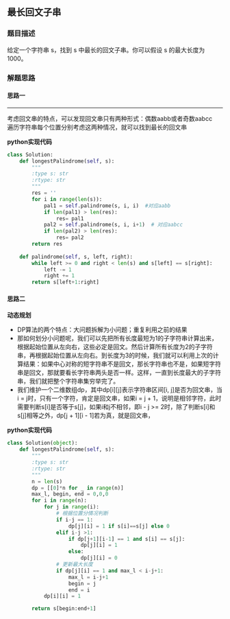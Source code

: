 ## 最长回文子串
### 题目描述
给定一个字符串 s，找到 s 中最长的回文子串。你可以假设 s 的最大长度为 1000。
### 解题思路
#### 思路一
****
考虑回文串的特点，可以发现回文串只有两种形式：偶数aabb或者奇数aabcc  
遍历字符串每个位置分别考虑这两种情况，就可以找到最长的回文串

**python实现代码**
```python
class Solution:
    def longestPalindrome(self, s):
        """
        :type s: str
        :rtype: str
        """
        res = ''
        for i in range(len(s)):
            pal1 = self.palindrome(s, i, i)  #对应aabb
            if len(pal1) > len(res):
                res= pal1
            pal2 = self.palindrome(s, i, i+1)  # 对应aabcc
            if len(pal2) > len(res):
                res= pal2
        return res
        
    def palindrome(self, s, left, right):
        while left >= 0 and right < len(s) and s[left] == s[right]:
            left -= 1
            right += 1
        return s[left+1:right]
```

#### 思路二
**动态规划**
 - DP算法的两个特点：大问题拆解为小问题；重复利用之前的结果
- 那如何划分小问题呢，我们可以先把所有长度最短为1的子字符串计算出来，根据起始位置从左向右，这些必定是回文。然后计算所有长度为2的子字符串，再根据起始位置从左向右。到长度为3的时候，我们就可以利用上次的计算结果：如果中心对称的短字符串不是回文，那长字符串也不是，如果短字符串是回文，那就要看长字符串两头是否一样。这样，一直到长度最大的子字符串，我们就把整个字符串集穷举完了。
- 我们维护一个二维数组dp，其中dp\[i][j]表示字符串区间[i, j]是否为回文串，当i = j时，只有一个字符，肯定是回文串，如果i = j + 1，说明是相邻字符，此时需要判断s[i]是否等于s[j]，如果i和j不相邻，即i - j >= 2时，除了判断s[i]和s[j]相等之外，dp\[j + 1][i - 1]若为真，就是回文串，

**python实现代码**

```python
class Solution(object):
    def longestPalindrome(self, s):
        """
        :type s: str
        :rtype: str
        """
        n = len(s)
        dp = [[0]*n for _ in range(n)]
        max_l, begin, end = 0,0,0
        for i in range(n):
            for j in range(i):
                # 根据位置分情况判断
                if i-j == 1:
                    dp[j][i] = 1 if s[i]==s[j] else 0
                elif i-j >1:
                    if dp[j+1][i-1] == 1 and s[i] == s[j]:
                        dp[j][i] = 1
                    else:
                        dp[j][i] = 0
                # 更新最大长度
                if dp[j][i] == 1 and max_l < i-j+1:
                    max_l = i-j+1
                    begin = j
                    end = i
            dp[i][i] = 1

        return s[begin:end+1]
```

